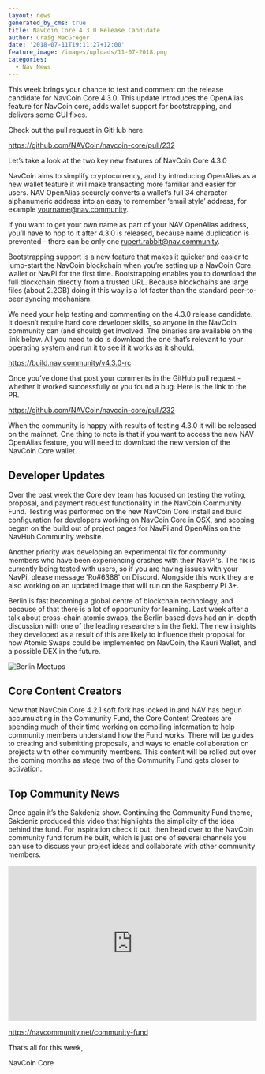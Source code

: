 ```yaml
---
layout: news
generated_by_cms: true
title: NavCoin Core 4.3.0 Release Candidate
author: Craig MacGregor
date: '2018-07-11T19:11:27+12:00'
feature_image: /images/uploads/11-07-2018.png
categories:
  - Nav News
---
```

This week brings your chance to test and comment on the release candidate for NavCoin Core 4.3.0. This update introduces the OpenAlias feature for NavCoin core, adds wallet support for bootstrapping, and delivers some GUI fixes.

Check out the pull request in GitHub here:

<https://github.com/NAVCoin/navcoin-core/pull/232>

Let’s take a look at the two key new features of NavCoin Core 4.3.0

NavCoin aims to simplify cryptocurrency, and by introducing OpenAlias as a new wallet feature it will make transacting more familiar and easier for users. NAV OpenAlias securely converts a wallet’s full 34 character alphanumeric address into an easy to remember ‘email style’ address, for example yourname@nav.community.

If you want to get your own name as part of your NAV OpenAlias address, you’ll have to hop to it after 4.3.0 is released, because name duplication is prevented - there can be only one rupert.rabbit@nav.community.

Bootstrapping support is a new feature that makes it quicker and easier to jump-start the NavCoin blockchain when you’re setting up a NavCoin Core wallet or NavPi for the first time. Bootstrapping enables you to download the full blockchain directly from a trusted URL. Because blockchains are large files (about 2.2GB) doing it this way is a lot faster than the standard peer-to-peer syncing mechanism.

We need your help testing and commenting on the 4.3.0 release candidate. It doesn’t require hard core developer skills, so anyone in the NavCoin community can (and should) get involved. The binaries are available on the link below. All you need to do is download the one that’s relevant to your operating system and run it to see if it works as it should.

<https://build.nav.community/v4.3.0-rc>

Once you’ve done that post your comments in the GitHub pull request - whether it worked successfully or you found a bug. Here is the link to the PR.

<https://github.com/NAVCoin/navcoin-core/pull/232>

When the community is happy with results of testing 4.3.0 it will be released on the mainnet. One thing to note is that if you want to access the new NAV OpenAlias feature, you will need to download the new version of the NavCoin Core wallet.

## Developer Updates

Over the past week the Core dev team has focused on testing the voting, proposal, and payment request functionality in the NavCoin Community Fund. Testing was performed on the new NavCoin Core install and build configuration for developers working on NavCoin Core in OSX, and scoping began on the build out of project pages for NavPi and OpenAlias on the NavHub Community website. 

Another priority was developing an experimental fix for community members who have been experiencing crashes with their NavPi's. The fix is currently being tested with users, so if you are having issues with your NavPi, please message 'Ro#6388' on Discord. Alongside this work they are also working on an updated image that will run on the Raspberry Pi 3+. 

Berlin is fast becoming a global centre of blockchain technology, and because of that there is a lot of opportunity for learning. Last week after a talk about cross-chain atomic swaps, the Berlin based devs had an in-depth discussion with one of the leading researchers in the field. The new insights they developed as a result of this are likely to influence their proposal for how Atomic Swaps could be implemented on NavCoin, the Kauri Wallet, and a possible DEX in the future.

![Berlin Meetups](/images/uploads/berlin-collage.jpg)

## Core Content Creators

Now that NavCoin Core 4.2.1 soft fork has locked in and NAV has begun accumulating in the Community Fund, the Core Content Creators are spending much of their time working on compiling information to help community members understand how the Fund works. There will be guides to creating and submitting proposals, and ways to enable collaboration on projects with other community members. This content will be rolled out over the coming months as stage two of the Community Fund gets closer to activation. 

## Top Community News

Once again it’s the Sakdeniz show. Continuing the Community Fund theme, Sakdeniz produced this video that highlights the simplicity of the idea behind the fund. For inspiration check it out, then head over to the NavCoin community fund forum he built, which is just one of several channels you can use to discuss your project ideas and collaborate with other community members. 

<iframe width="100%" height="315" src="https://www.youtube.com/embed/R5LbxuWDCBc" frameborder="0" allow="autoplay; encrypted-media" allowfullscreen></iframe>

<https://navcommunity.net/community-fund>

That’s all for this week,

NavCoin Core
